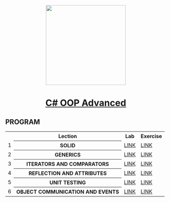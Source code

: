 <p align="center"><img src="http://spaceappschallengebulgaria.eu/sites/default/files/softuni.png" width = 250 /></p>

# <a href=""><p align="center"> C# OOP Advanced <p></a>

## PROGRAM
<table>
<tr>
  <th></th><th>Lection</th><th>Lab</th><th>Exercise</th>
</tr>
<tr>
  <td>1</td>
  <th>SOLID</th>
  <td><a href="" >LINK</a></td>
  <td><a href="" >LINK</a></td>
</tr>
<tr>
  <td>2</td>
  <th>GENERICS</th>
  <td><a href="" >LINK</a></td>
  <td><a href="" >LINK</a></td>
<tr>
    <td>3</td>
    <th>ITERATORS AND COMPARATORS</th>
    <td><a href="" >LINK</a></td>
    <td><a href="" >LINK</a></td>
</tr>
</tr>
  <tr>
  <td>4</td>
    <th>REFLECTION AND ATTRIBUTES</th>
    <td><a href="" >LINK</a></td>
    <td><a href="" >LINK</a></td>
</tr>
<tr>
  <td>5</td>
    <th>UNIT TESTING</th>
    <td><a href="" >LINK</a></td>
    <td><a href="" >LINK</a></td>
</tr>
<tr>
  <td>6</td>
    <th>OBJECT COMMUNICATION AND EVENTS</th>
    <td><a href="" >LINK</a></td>
    <td><a href="" >LINK</a></td>
</tr>
  </table>
